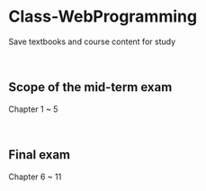 # Class-WebProgramming
Save textbooks and course content for study

<br>

## Scope of the mid-term exam
Chapter 1 ~ 5

<br>

## Final exam
Chapter 6 ~ 11
